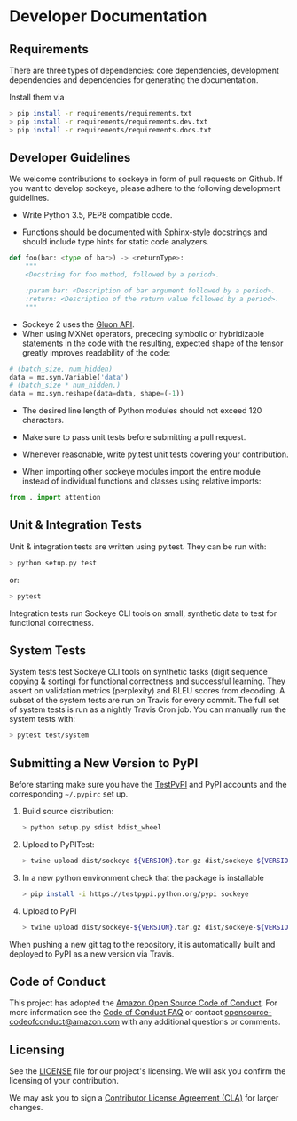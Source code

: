 # Developer Documentation

## Requirements

There are three types of dependencies: core dependencies, development dependencies and dependencies for generating the documentation.

Install them via

```bash
> pip install -r requirements/requirements.txt
> pip install -r requirements/requirements.dev.txt
> pip install -r requirements/requirements.docs.txt
```

## Developer Guidelines

We welcome contributions to sockeye in form of pull requests on Github.
If you want to develop sockeye, please adhere to the following development guidelines.

- Write Python 3.5, PEP8 compatible code.

- Functions should be documented with Sphinx-style docstrings and
   should include type hints for static code analyzers.

```python
def foo(bar: <type of bar>) -> <returnType>:
    """
    <Docstring for foo method, followed by a period>.

    :param bar: <Description of bar argument followed by a period>.
    :return: <Description of the return value followed by a period>.
    """
```

- Sockeye 2 uses the [Gluon API](http://mxnet.incubator.apache.org/versions/master/gluon/index.html).
- When using MXNet operators, preceding symbolic or hybridizable statements in the code with the resulting, expected shape of the tensor greatly improves readability of the code:

```python
# (batch_size, num_hidden)
data = mx.sym.Variable('data')
# (batch_size * num_hidden,)
data = mx.sym.reshape(data=data, shape=(-1))
```

- The desired line length of Python modules should not exceed 120 characters.

- Make sure to pass unit tests before submitting a pull request.

- Whenever reasonable, write py.test unit tests covering your contribution.

- When importing other sockeye modules import the entire module instead of individual functions and classes using relative imports:

```python
from . import attention
```

## Unit & Integration Tests

Unit & integration tests are written using py.test.
They can be run with:

```bash
> python setup.py test
```

or:

```bash
> pytest
```

Integration tests run Sockeye CLI tools on small, synthetic data to test for functional correctness.

## System Tests

System tests test Sockeye CLI tools on synthetic tasks (digit sequence copying & sorting) for functional correctness and successful learning. They assert on validation metrics (perplexity) and BLEU scores from decoding.
A subset of the system tests are run on Travis for every commit. The full set of system tests is run as a nightly Travis Cron job. You can manually run the system tests with:

```bash
> pytest test/system
```

## Submitting a New Version to PyPI

Before starting make sure you have the [TestPyPI](https://wiki.python.org/moin/TestPyPI) and PyPI accounts and the
corresponding `~/.pypirc` set up.

1. Build source distribution:
   ``` bash
   > python setup.py sdist bdist_wheel
   ```
1. Upload to PyPITest:
   ```bash
   > twine upload dist/sockeye-${VERSION}.tar.gz dist/sockeye-${VERSION}-py3-none-any.whl -r pypitest
   ```
1. In a new python environment check that the package is installable
   ```bash
   > pip install -i https://testpypi.python.org/pypi sockeye
   ```
1. Upload to PyPI
   ```bash
   > twine upload dist/sockeye-${VERSION}.tar.gz dist/sockeye-${VERSION}-py3-none-any.whl
   ```
When pushing a new git tag to the repository, it is automatically built and deployed to PyPI as a new version via Travis.

## Code of Conduct

This project has adopted the [Amazon Open Source Code of Conduct](https://aws.github.io/code-of-conduct).
For more information see the [Code of Conduct FAQ](https://aws.github.io/code-of-conduct-faq) or contact
opensource-codeofconduct@amazon.com with any additional questions or comments.

## Licensing

See the [LICENSE](https://github.com/awslabs/sockeye/blob/main/LICENSE) file for our project's licensing. We will ask you confirm the licensing of your contribution.

We may ask you to sign a [Contributor License Agreement (CLA)](http://en.wikipedia.org/wiki/Contributor_License_Agreement) for larger changes.
